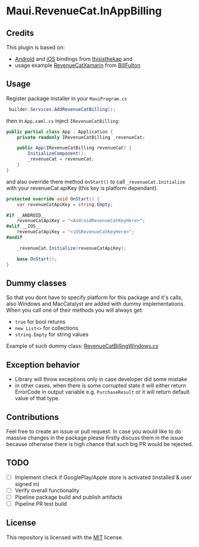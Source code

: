 # Maui.RevenueCat.InAppBilling
## Credits
This plugin is based on:
- [Android](https://github.com/thisisthekap/Xamarin.RevenueCat.Android) and [iOS](https://github.com/thisisthekap/Xamarin.RevenueCat.iOS) bindings from [thisisthekap](https://github.com/thisisthekap) and
- usage example [RevenueCatXamarin](https://github.com/BillFulton/RevenueCatXamarin) from [BillFulton](https://github.com/BillFulton)

## Usage

Register package installer in your `MauiProgram.cs`
```csharp
 builder.Services.AddRevenueCatBilling();
```

then in `App.xaml.cs` inject `IRevenueCatBilling`:
```csharp
public partial class App : Application {
    private readonly IRevenueCatBilling _revenueCat;

    public App(IRevenueCatBilling revenueCat) {
        InitializeComponent();
        _revenueCat = revenueCat;
    }
}
```
and also override there method `OnStart()` to call `_revenueCat.Initialize` with your revenueCat apiKey (this key is platform dependant).

```csharp
protected override void OnStart() {
    var revenueCatApiKey = string.Empty;

#if __ANDROID__
    revenueCatApiKey = "<AndroidRevenueCatKeyHere>";
#elif __IOS__
	revenueCatApiKey = "<iOSRevenueCatKeyHere>";
#endif

    _revenueCat.Initialize(revenueCatApiKey);

    base.OnStart();
}
```

## Dummy classes

So that you dont have to specify platform for this package and it's calls, also Windows and MacCatalyst are added with dummy implementations. When you call one of their methods you will always get:
- `true` for bool returns
- `new List<>` for collections
- `string.Empty` for string values

Example of such dummy class: [RevenueCatBillingWindows.cs](Maui.RevenueCat.InAppBilling/Platforms/Windows/RevenueCatBillingWindows.cs)

## Exception behavior
- Library will throw exceptions only in case developer did some mistake
- in other cases, when there is some corrupted state it will either return ErrorCode in output variable e.g. `PurchaseResult` or it will return default value of that type.

## Contributions
Feel free to create an issue or pull request. In case you would like to do massive changes in the package please firstly discuss them in the issue because otherwise there is high chance that such big PR would be rejected.

## TODO
- [ ] Implement check if GooglePlay/Apple store is activated (installed & user signed in)
- [ ] Verify overall functionality
- [ ] Pipeline package build and publish artifacts
- [ ] Pipeline PR test build

## License
This repository is licensed with the [MIT](LICENSE.txt) license.
